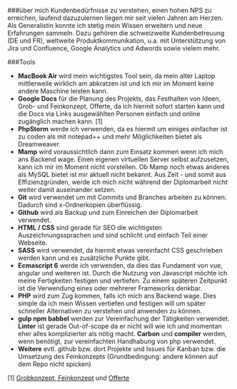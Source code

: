 ###über mich
Kundenbedürfnisse zu verstehen, einen hohen NPS zu erreichen, 
laufend dazuzulernen liegen mir seit vielen Jahren am Herzen.  
Als Generalistin konnte ich stetig mein Wissen erweitern 
und neue Erfahrungen sammeln. Dazu gehören die schweizweite Kundenbetreuung (DE und FR), 
weltweite Produktkommunikation, u.a. mit Unterstützung von 
Jira und Confluence, Google Analytics und Adwords sowie 
vielem mehr.  
 
 
 
 ###Tools
 - **MacBook Air** wird mein wichtigstes Tool sein, da 
 mein alter Laptop mittlerweile wirklich am abkratzen
  ist und ich mir im Moment keine andere Maschine
  leisten kann.
 - **Google Docs** für die Planung des Projekts, das 
 Festhalten von Ideen, Grob- und
  Feinkonzept, Offerte, da ich hiermit sofort starten kann 
  und die Docs via Links ausgewählten Personen einfach und
  online zugänglich machen kann. [1] 
 - **PhpStorm** werde ich verwenden, da es hiermit um einiges
  einfacher ist zu coden als mit notepad++ und mehr
  Möglichkeiten bietet als Dreamweaver.
 - **Mamp** wird voraussichtlich dann zum Einsatz kommen
  wenn ich mich ans Backend wage. Einen eigenen virtuellen
  Server selbst aufzusetzen, kann ich mir im Moment nicht
  vorstellen. Ob Mamp noch etwas anderes als MySQL bietet
  ist mir aktuell nicht bekannt. Aus Zeit - und somit aus
  Effizienzgründen, werde ich mich nicht während
  der Diplomarbeit nicht weiter damit auseinander setzen.
 - **Git** wird verwendet um mit Commits und Branches
  arbeiten zu können. Dadurch sind x-Ordnerkopien 
  überflüssig. 
 - **Github** wird als Backup und zum Einreichen der 
  Diplomarbeit verwendet.
 - **HTML / CSS** sind gerade für SEO die wichtigsten 
  Auszeichnungssprachen und sind schlicht und einfach Teil
  einer Webseite.
 - **SASS** wird verwendet, da hiermit etwas vereinfacht
  CSS geschrieben werden kann und es zusätzliche Punkte 
  gibt.
 - **Ecmascript 6** werde ich verwenden, da dies das Fundament 
  von vue, angular und weiteren ist. Durch die Nutzung 
  von Javascript möchte ich meine Fertigkeiten festigen und
  vertiefen. Zu einem späteren Zeitpunkt ist die Verwendung
  eines oder mehrerer Frameworks denkbar. 
- **PHP** wird zum Zug kommen, falls ich mich ans Backend wage.
 Dies simple da ich mein Wissen vertiefen und festigen will um
 später schneller Alternativen zu verstehen und anwenden zu 
 können.
- **gulp npm babbel** werden zur Vereinfachung der Tätigkeiten 
 verwendet. **Linter** ist gerade Out-of-scope da er nicht will
 wie ich und momentan eher alles komplizierter als nötig macht.
 **Carbon** und **compiler** werden, wenn benötigt, zur vereinfachten
  Handhabung von php verwendet.
- **Weitere** evtl. github bzw. dort Projekte und Issues 
 für Kanban bzw. die Umsetzung des Feinkonzepts (Grundbedingung:
 andere können auf dem Repo nicht spicken) 

[1] [Grobkonzept, Feinkonzept](https://docs.google.com/spreadsheets/d/1eV_7Tlo0QKG4BIn0B93sUNnICly4tzJ4m1kySTdQwCs/edit?usp=sharing)
 und [Offerte](https://docs.google.com/document/d/1dCjLOwE2s_naJFpOfdwf1nAEW1BeifqMymJoFDwuWrs/edit?usp=sharing)  
     